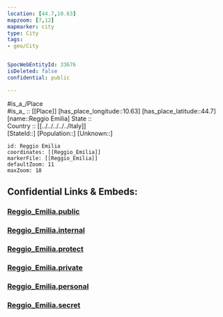 ```yaml
---
location: [44.7,10.63] 
mapzoom: [7,12] 
mapmarker: city 
type: City
tags:
- geo/City


SpocWebEntityId: 33676
isDeleted: false
confidential: public

---
```

#is_a_/Place  
#is_a_ :: [[Place]] 
[has_place_longitude::10.63] 
[has_place_latitude::44.7] 
[name::Reggio Emilia] 
State ::  
Country :: [[../../../../../Italy]]  
[StateId::] 
[Population::] 
[Unknown::] 


```leaflet
id: Reggio Emilia
coordinates: [[Reggio_Emilia]] 
markerFile: [[Reggio_Emilia]] 
defaultZoom: 11 
maxZoom: 18
```


## Confidential Links & Embeds: 

### [Reggio_Emilia.public](/_public/\Earth\Continent\Europe\Europe~South\Italy\regions~Italy\Emilia-Romagna\Reggio_Emilia.Province\CityReggio_Emilia.public.md) 

### [Reggio_Emilia.internal](/_internal/\Earth\Continent\Europe\Europe~South\Italy\regions~Italy\Emilia-Romagna\Reggio_Emilia.Province\CityReggio_Emilia.internal.md) 

### [Reggio_Emilia.protect](/_protect/\Earth\Continent\Europe\Europe~South\Italy\regions~Italy\Emilia-Romagna\Reggio_Emilia.Province\CityReggio_Emilia.protect.md) 

### [Reggio_Emilia.private](/_private/\Earth\Continent\Europe\Europe~South\Italy\regions~Italy\Emilia-Romagna\Reggio_Emilia.Province\CityReggio_Emilia.private.md) 

### [Reggio_Emilia.personal](/_personal/\Earth\Continent\Europe\Europe~South\Italy\regions~Italy\Emilia-Romagna\Reggio_Emilia.Province\CityReggio_Emilia.personal.md) 

### [Reggio_Emilia.secret](/_secret/\Earth\Continent\Europe\Europe~South\Italy\regions~Italy\Emilia-Romagna\Reggio_Emilia.Province\CityReggio_Emilia.secret.md)

